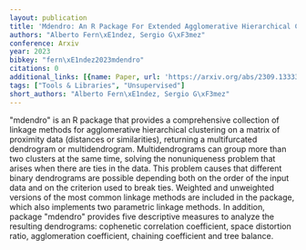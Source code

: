 ```yaml
---
layout: publication
title: 'Mdendro: An R Package For Extended Agglomerative Hierarchical Clustering'
authors: "Alberto Fern\xE1ndez, Sergio G\xF3mez"
conference: Arxiv
year: 2023
bibkey: "fern\xE1ndez2023mdendro"
citations: 0
additional_links: [{name: Paper, url: 'https://arxiv.org/abs/2309.13333'}]
tags: ["Tools & Libraries", "Unsupervised"]
short_authors: "Alberto Fern\xE1ndez, Sergio G\xF3mez"
---
```

"mdendro" is an R package that provides a comprehensive collection of linkage
methods for agglomerative hierarchical clustering on a matrix of proximity data
(distances or similarities), returning a multifurcated dendrogram or
multidendrogram. Multidendrograms can group more than two clusters at the same
time, solving the nonuniqueness problem that arises when there are ties in the
data. This problem causes that different binary dendrograms are possible
depending both on the order of the input data and on the criterion used to
break ties. Weighted and unweighted versions of the most common linkage methods
are included in the package, which also implements two parametric linkage
methods. In addition, package "mdendro" provides five descriptive measures to
analyze the resulting dendrograms: cophenetic correlation coefficient, space
distortion ratio, agglomeration coefficient, chaining coefficient and tree
balance.